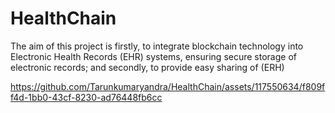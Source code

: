 # HealthChain



The aim of this project is firstly, to integrate blockchain technology into Electronic Health Records (EHR) systems, ensuring secure storage of electronic records; and secondly, to provide easy sharing of (ERH)





https://github.com/Tarunkumaryandra/HealthChain/assets/117550634/f809ff4d-1bb0-43cf-8230-ad76448fb6cc









